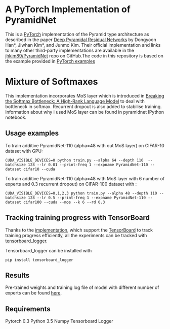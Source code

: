 # A PyTorch Implementation of PyramidNet

This is a [PyTorch](http://pytorch.org/) implementation of the
Pyramid type architecture as described in the
paper [Deep Pyramidal Residual Networks](https://arxiv.org/abs/1610.02915)
by Dongyoon Han*, Jiwhan Kim*, and Junmo Kim.
Their official implementation and links to many other
third-party implementations are available in the
[jhkim89/PyramidNet](https://github.com/jhkim89/PyramidNet)
repo on GitHub.The code in this repository is based on the example provided in [PyTorch examples](https://github.com/pytorch/examples/tree/master/imagenet)

# Mixture of Softmaxes
This implementation incorporates MoS layer which is introduced in [Breaking the Softmax Bottleneck: A High-Rank Language Model](https://arxiv.org/abs/1711.03953) to deal with bottleneck in softmax. Recurrent dropout is also added to stabilise training. Information about why i used MoS layer can be found in pyramidnet IPython notebook.

## Usage examples
To train additive PyramidNet-110 (alpha=48 with out MoS layer) on CIFAR-10 dataset with GPU:
```
CUDA_VISIBLE_DEVICES=0 python train.py --alpha 64 --depth 110  --batchsize 128 --lr 0.01 --print-freq 1 --expname PyramidNet-110 --dataset cifar10 --cuda
```
To train additive PyramidNet-110 (alpha=48 with MoS layer with 6 number of experts and 0.3 recurrent dropout) on CIFAR-100 dataset with :
```
CUDA_VISIBLE_DEVICES=0,1,2,3 python train.py --alpha 48 --depth 110 --batchsize 128 --lr 0.5 --print-freq 1 --expname PyramidNet-110 --dataset cifar100 --cuda --mos --k 6 --rd 0.3 
```
## Tracking training progress with TensorBoard
Thanks to the [implementation](https://github.com/andreasveit/densenet-pytorch), which support the [TensorBoard](https://www.tensorflow.org/get_started/summaries_and_tensorboard) to track training progress efficiently, all the experiments can be tracked with [tensorboard_logger](https://github.com/TeamHG-Memex/tensorboard_logger).

Tensorboard_logger can be installed with 
```
pip install tensorboard_logger
```
## Results 
Pre-trained weights and training log file of model with different number of experts can be found [here](https://drive.google.com/open?id=101dn9Hi0Zp6OD8_obtVOYWrUl5qFXqYX).  

## Requirements 
Pytorch 0.3
Python 3.5
Numpy
Tensorboard Logger





